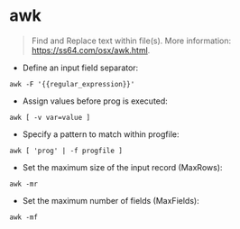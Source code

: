 # awk

> Find and Replace text within file(s).
> More information: <https://ss64.com/osx/awk.html>.

- Define an input field separator:

`awk -F '{{regular_expression}}'`

- Assign values before prog is executed:

`awk [ -v var=value ]`

- Specify a pattern to match within progfile:

`awk [ 'prog' | -f progfile ]`

- Set the maximum size of the input record (MaxRows):

`awk -mr`

- Set the maximum number of fields (MaxFields):

`awk -mf`
